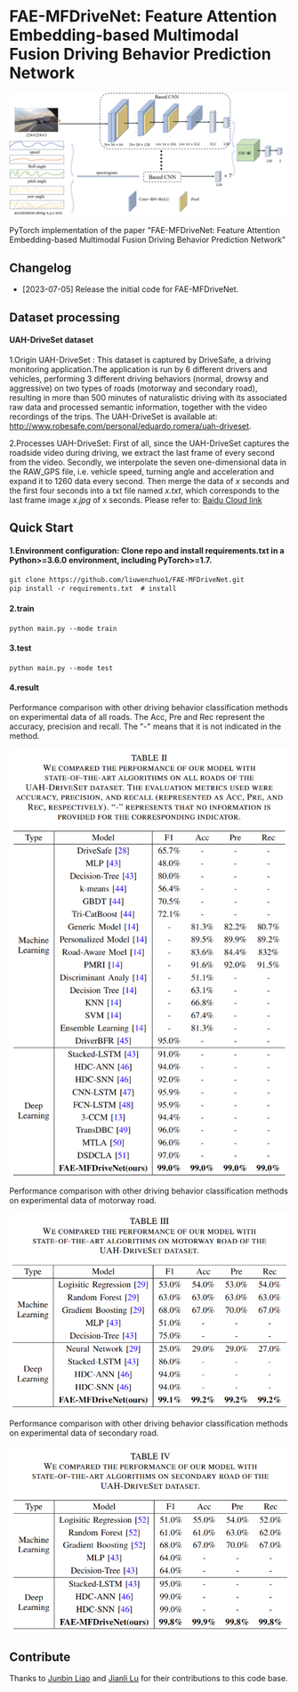 # **FAE-MFDriveNet: Feature Attention Embedding-based Multimodal Fusion Driving Behavior Prediction Network**

![](architecture.PNG)

PyTorch implementation of the paper "FAE-MFDriveNet: Feature Attention Embedding-based Multimodal Fusion Driving Behavior Prediction Network"




## **Changelog**



- [2023-07-05] Release the initial code for FAE-MFDriveNet.



## **Dataset processing**



#### **UAH-DriveSet dataset**

1.Origin UAH-DriveSet : This dataset is captured by DriveSafe, a driving monitoring application.The application is run by 6 different drivers and vehicles, performing 3 different driving behaviors (normal, drowsy and aggressive) on two types of roads (motorway and secondary road), resulting in more than 500 minutes of naturalistic driving with its associated raw data and processed semantic information, together with the video recordings of the trips. The UAH-DriveSet is available at: http://www.robesafe.com/personal/eduardo.romera/uah-driveset.

2.Processes UAH-DriveSet: First of all, since the UAH-DriveSet captures the roadside video during driving, we extract the last frame of every second from the video. Secondly, we interpolate the seven one-dimensional data in the RAW_GPS file, i.e. vehicle speed, turning angle and acceleration and expand it to 1260 data every second. Then merge the data of *x* seconds and the first four seconds into a txt file named *x.txt*, which corresponds to the last frame image *x.jpg* of x seconds. Please refer to: [Baidu Cloud link](https://pan.baidu.com/s/1BOK_4rewfofSY79V82muEg?pwd=44sX)




## **Quick Start**

#### 1.Environment configuration: Clone repo and install requirements.txt in a Python>=3.6.0 environment, including PyTorch>=1.7.

```
git clone https://github.com/liuwenzhuo1/FAE-MFDriveNet.git
pip install -r requirements.txt  # install
```

#### 2.train

```
python main.py --mode train
```

#### 3.test

```
python main.py --mode test
```

#### 4.result

Performance comparison with other driving behavior classification methods on experimental data of all roads. The Acc, Pre and Rec represent the accuracy, precision and recall. The "-" means that it is not indicated in the method.

![](result1.png)



Performance comparison with other driving behavior classification methods on experimental data of motorway road.

![](result2.png)



Performance comparison with other driving behavior classification methods on experimental data of secondary road.

![](result3.png)

## **Contribute**


Thanks to [Junbin Liao](https://github.com/BugBunnyBin) and [Jianli Lu](https://github.com/alu222) for their contributions to this code base.
